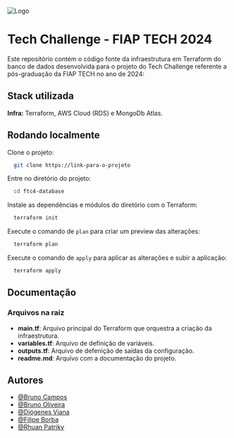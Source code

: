 ![Logo](https://avatars.githubusercontent.com/u/79948663?s=200&v=4)

# Tech Challenge - FIAP TECH 2024

Este repositório contém o código fonte da infraestrutura em Terraform do banco de dados desenvolvida para o projeto do Tech Challenge referente a pós-graduação da FIAP TECH no ano de 2024:

## Stack utilizada

**Infra:** Terraform, AWS Cloud (RDS) e MongoDb Atlas.

## Rodando localmente

Clone o projeto:

```bash
  git clone https://link-para-o-projeto
```

Entre no diretório do projeto:

```bash
  cd ftc4-database
```

Instale as dependências e módulos do diretório com o Terraform:

```bash
  terraform init
```

Execute o comando de `plan` para criar um preview das alterações:

```bash
  terraform plan
```

Execute o comando de `apply` para aplicar as alterações e subir a aplicação:

```bash
  terraform apply
```

## Documentação

### Arquivos na raiz

-  **main.tf**: Arquivo principal do Terraform que orquestra a criação da infraestrutura.
-  **variables.tf**: Arquivo de definição de variáveis.
-  **outputs.tf**: Arquivo de defenição de saídas da configuração.
-  **readme.md**: Arquivo com a documentação do projeto.

## Autores

-  [@Bruno Campos](https://github.com/brunocamposousa)
-  [@Bruno Oliveira](https://github.com/bgoulart)
-  [@Diógenes Viana](https://github.com/diogenesviana)
-  [@Filipe Borba](https://www.github.com/filipexxborba)
-  [@Rhuan Patriky](https://github.com/rhuanpk)
